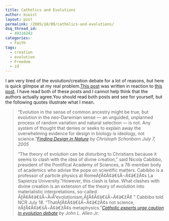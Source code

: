 ```yaml
---
title: Catholics and Evolutions
author: bsoist
layout: post
permalink: /2005/10/09/catholics-and-evolutions/
dsq_thread_id:
  - 49316242
categories:
  - Faith
tags:
  - creation
  - evolution
  - Freedom
  - id
---
```

I am very tired of the evolution/creation debate for a lot of reasons, but here is quick glimpse at my real problem.[This post][1] was written in reaction to [this post][2]. I have read both of these posts and I cannot help think that the authors actually agree.You should read both posts and see for yourself, but the following quotes illustrate what I mean.  


> &#8220;Evolution in the sense of common ancestry might be true, but evolution in the neo-Darwinian sense &#8212; an unguided, unplanned process of random variation and natural selection &#8212; is not. Any system of thought that denies or seeks to explain away the overwhelming evidence for design in biology is ideology, not science.&#8221;<cite><a href="http://www.millerandlevine.com/km/evol/catholic/schonborn-NYTimes.html">Finding Design in Nature</a> by Christoph Schonborn July 7, 2005</cite></p>
> &#8220;The theory of evolution can be disturbing to Christians because it seems to clash with the idea of divine creation,&#8221; said Nicola Cabibbo, president of the Pontifical Academy of Sciences, a 78-member body of academics who advise the pope on scientific matters. Cabibbo is a professor of particle physics at RomeÃƒÂ¢Ã¢â€šÂ¬Ã¢â€žÂ¢s La Sapienza University.&#8221;However, this clash is false. What clashes with divine creation is an extension of the theory of evolution into materialistic interpretations, so-called ÃƒÂ¢Ã¢â€šÂ¬Ã‹Å“evolutionism,ÃƒÂ¢Ã¢â€šÂ¬Ã¢â€žÂ¢ &#8221; Cabbibo told NCR July 18. &#8220;ThatÃƒÂ¢Ã¢â€šÂ¬Ã¢â€žÂ¢s not science, itÃƒÂ¢Ã¢â€šÂ¬Ã¢â€žÂ¢s metaphysics.&#8221;<cite><a href="http://www.ncronline.org/NCR_Online/archives2/2005c/072905/072905h.php">Catholic experts urge caution in evolution debate</a> by John L. Allen Jr.</cite>

 [1]: http://www.ncronline.org/NCR_Online/archives2/2005c/072905/072905h.php
 [2]: http://www.millerandlevine.com/km/evol/catholic/schonborn-NYTimes.html
